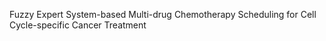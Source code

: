 Fuzzy Expert System-based Multi-drug Chemotherapy Scheduling for Cell Cycle-specific Cancer Treatment

